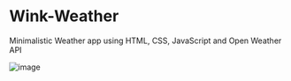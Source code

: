 # Wink-Weather

Minimalistic Weather app using HTML, CSS, JavaScript and Open Weather API

![image](https://user-images.githubusercontent.com/20955511/111051345-0bcff300-845b-11eb-80ca-717a9a838e2c.png)

